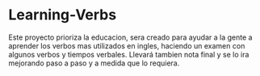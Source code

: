 # Learning-Verbs
Este proyecto prioriza la educacion, sera creado para ayudar a la gente a aprender los verbos mas utilizados en ingles, haciendo un examen con algunos verbos y tiempos verbales. Llevará tambien nota final y se lo ira mejorando paso a paso y a medida que lo requiera.

